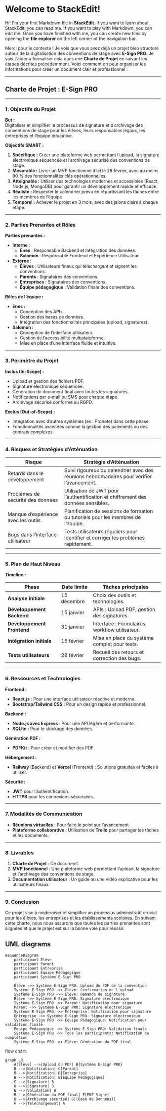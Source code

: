 # Welcome to StackEdit!

Hi! I'm your first Markdown file in **StackEdit**. If you want to learn about StackEdit, you can read me. If you want to play with Markdown, you can edit me. Once you have finished with me, you can create new files by opening the **file explorer** on the left corner of the navigation bar.

Merci pour le contexte ! Je vois que vous avez déjà un projet bien structuré autour de la digitalisation des conventions de stage avec **E-Sign PRO**. Je vais t'aider à formaliser cela dans une **Charte de Projet** en suivant les étapes décrites précédemment. Voici comment on peut organiser les informations pour créer un document clair et professionnel :

---

## **Charte de Projet : E-Sign PRO**

---

### **1. Objectifs du Projet**

**But :**  
Digitaliser et simplifier le processus de signature et d’archivage des conventions de stage pour les élèves, leurs responsables légaux, les entreprises et l’équipe éducative.

**Objectifs SMART :**
1. **Spécifique :** Créer une plateforme web permettant l’upload, la signature électronique séquencée et l’archivage sécurisé des conventions de stage.
2. **Mesurable :** Livrer un MVP fonctionnel d’ici le 28 février, avec au moins 90 % des fonctionnalités clés opérationnelles.
3. **Atteignable :** Utiliser des technologies modernes et accessibles (React, Node.js, MongoDB) pour garantir un développement rapide et efficace.
4. **Réaliste :** Respecter le calendrier prévu en répartissant les tâches entre les membres de l’équipe.
5. **Temporel :** Achever le projet en 3 mois, avec des jalons clairs à chaque étape.

---

### **2. Parties Prenantes et Rôles**

**Parties prenantes :**
- **Interne :**
  - **Enes** : Responsable Backend et Intégration des données.
  - **Salomon** : Responsable Frontend et Expérience Utilisateur.
- **Externe :**
  - **Élèves** : Utilisateurs finaux qui téléchargent et signent les conventions.
  - **Parents** : Signataires des conventions.
  - **Entreprises** : Signataires des conventions.
  - **Équipe pédagogique** : Validation finale des conventions.

**Rôles de l’équipe :**
- **Enes :**
  - Conception des APIs.
  - Gestion des bases de données.
  - Intégration des fonctionnalités principales (upload, signatures).
- **Salomon :**
  - Conception de l’interface utilisateur.
  - Gestion de l’accessibilité multiplateforme.
  - Mise en place d’une interface fluide et intuitive.

---

### **3. Périmètre du Projet**

**Inclus (In-Scope) :**
- Upload et gestion des fichiers PDF.
- Signature électronique séquencée.
- Génération du document final avec toutes les signatures.
- Notifications par e-mail ou SMS pour chaque étape.
- Archivage sécurisé conforme au RGPD.

**Exclus (Out-of-Scope) :**
- Intégration avec d’autres systèmes (ex : Pronote) dans cette phase.
- Fonctionnalités avancées comme la gestion des paiements ou des contrats complexes.

---

### **4. Risques et Stratégies d’Atténuation**

| **Risque**                          | **Stratégie d’Atténuation**                                                                 |
|-------------------------------------|--------------------------------------------------------------------------------------------|
| Retards dans le développement       | Suivi rigoureux du calendrier avec des réunions hebdomadaires pour vérifier l’avancement.  |
| Problèmes de sécurité des données   | Utilisation de JWT pour l’authentification et chiffrement des données sensibles.           |
| Manque d’expérience avec les outils | Planification de sessions de formation ou tutoriels pour les membres de l’équipe.          |
| Bugs dans l’interface utilisateur   | Tests utilisateurs réguliers pour identifier et corriger les problèmes rapidement.         |

---

### **5. Plan de Haut Niveau**

**Timeline :**

| **Phase**              | **Date limite** | **Tâches principales**                           |
|-------------------------|-----------------|--------------------------------------------------|
| **Analyse initiale**    | 15 décembre     | Choix des outils et technologies.               |
| **Développement Backend** | 15 janvier      | APIs : Upload PDF, gestion des signatures.       |
| **Développement Frontend**| 31 janvier      | Interface : Formulaires, workflow utilisateur.   |
| **Intégration initiale**  | 15 février      | Mise en place du système complet pour tests.     |
| **Tests utilisateurs**  | 28 février      | Recueil des retours et correction des bugs.      |

---

### **6. Ressources et Technologies**

**Frontend :**
- **React.js** : Pour une interface utilisateur réactive et moderne.
- **Bootstrap/Tailwind CSS** : Pour un design rapide et professionnel.

**Backend :**
- **Node.js avec Express** : Pour une API légère et performante.
- **SQLite** : Pour le stockage des données.

**Génération PDF :**
- **PDFKit** : Pour créer et modifier des PDF.

**Hébergement :**
- **Railway** (Backend) et **Vercel** (Frontend) : Solutions gratuites et faciles à utiliser.

**Sécurité :**
- **JWT** pour l’authentification.
- **HTTPS** pour les connexions sécurisées.

---

### **7. Modalités de Communication**

- **Réunions virtuelles** : Pour faire le point sur l’avancement.
- **Plateforme collaborative** : Utilisation de **Trello** pour partager les tâches et les documents.

---

### **8. Livrables**

1. **Charte de Projet** : Ce document.
2. **MVP fonctionnel** : Une plateforme web permettant l’upload, la signature et l’archivage des conventions de stage.
3. **Documentation utilisateur** : Un guide ou une vidéo explicative pour les utilisateurs finaux.

---

### **9. Conclusion**

Ce projet vise à moderniser et simplifier un processus administratif crucial pour les élèves, les entreprises et les établissements scolaires. En suivant cette charte, nous nous assurons que toutes les parties prenantes sont alignées et que le projet est sur la bonne voie pour réussir.


## UML diagrams

```mermaid
sequenceDiagram
    participant Élève
    participant Parent
    participant Entreprise
    participant Équipe Pédagogique
    participant Système E-Sign PRO

    Élève ->> Système E-Sign PRO: Upload du PDF de la convention
    Système E-Sign PRO ->> Élève: Confirmation de l'upload
    Système E-Sign PRO ->> Élève: Demande de signature
    Élève ->> Système E-Sign PRO: Signature électronique
    Système E-Sign PRO ->> Parent: Notification pour signature
    Parent ->> Système E-Sign PRO: Signature électronique
    Système E-Sign PRO ->> Entreprise: Notification pour signature
    Entreprise ->> Système E-Sign PRO: Signature électronique
    Système E-Sign PRO ->> Équipe Pédagogique: Notification pour validation finale
    Équipe Pédagogique ->> Système E-Sign PRO: Validation finale
    Système E-Sign PRO ->> Tous les participants: Notification de complétion
    Système E-Sign PRO ->> Élève: Génération du PDF final
```

flow chart:

```mermaid
graph LR
    A[Élève] -->|Upload du PDF| B{Système E-Sign PRO}
    B -->|Notification| C[Parent]
    B -->|Notification| D[Entreprise]
    B -->|Notification| E[Équipe Pédagogique]
    C -->|Signature| B
    D -->|Signature| B
    E -->|Validation| B
    B -->|Génération du PDF final| F[PDF Signé]
    B -->|Archivage sécurisé| G[(Base de Données)]
    F -->|Téléchargement| A
```
